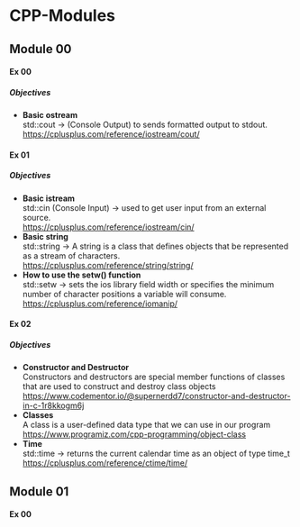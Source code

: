 # **CPP-Modules**

## **Module 00**

#### **Ex 00**
##### **Objectives**
* **Basic ostream**  
std::cout -> (Console Output) to sends formatted output to stdout.  
https://cplusplus.com/reference/iostream/cout/  
#### **Ex 01**
##### **Objectives**
* **Basic istream**  
std::cin (Console Input) -> used to get user input from an external source.  
https://cplusplus.com/reference/iostream/cin/  
* **Basic string**  
std::string -> A string is a class that defines objects that be represented as a stream of characters.  
https://cplusplus.com/reference/string/string/   
* **How to use the setw() function**  
std::setw -> sets the ios library field width or specifies the minimum number of character positions a variable will consume.  
https://cplusplus.com/reference/iomanip/  
#### **Ex 02**
##### **Objectives** 
* **Constructor and Destructor**  
Constructors and destructors are special member functions of classes that are used to construct and destroy class objects  
https://www.codementor.io/@supernerdd7/constructor-and-destructor-in-c-1r8kkogm6j  
* **Classes**  
A class is a user-defined data type that we can use in our program  
https://www.programiz.com/cpp-programming/object-class  
* **Time**  
std::time ->  returns the current calendar time as an object of type time_t  
https://cplusplus.com/reference/ctime/time/  
## **Module 01**

#### **Ex 00**
